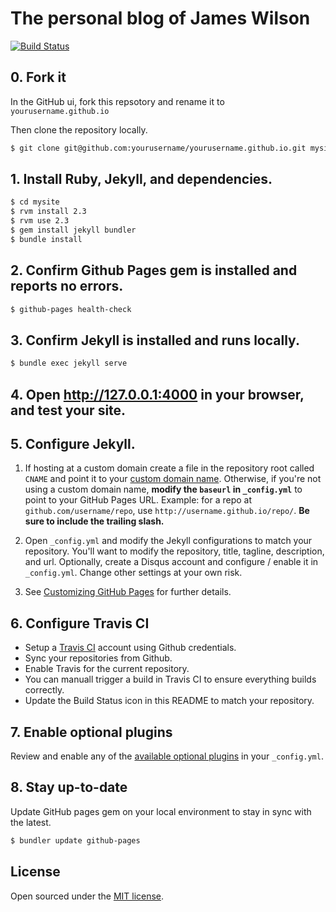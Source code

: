 # The personal blog of James Wilson

[![Build Status](https://travis-ci.org/jameswilson/jameswilson.github.io.svg?branch=master)](https://travis-ci.org/jameswilson/jameswilson.github.io)


## 0. Fork it

In the GitHub ui, fork this repsotory and rename it to `yourusername.github.io`

Then clone the repository locally.

```bash
$ git clone git@github.com:yourusername/yourusername.github.io.git mysite
```


## 1. Install Ruby, Jekyll, and dependencies.

```bash
$ cd mysite
$ rvm install 2.3
$ rvm use 2.3
$ gem install jekyll bundler
$ bundle install
```

## 2. Confirm Github Pages gem is installed and reports no errors.

```bash
$ github-pages health-check
```


## 3. Confirm Jekyll is installed and runs locally.

```bash
$ bundle exec jekyll serve
```


## 4. Open <http://127.0.0.1:4000> in your browser, and test your site.


## 5. Configure Jekyll.

1. If hosting at a custom domain create a file in the repository root called `CNAME` and point it to your [custom domain name](https://help.github.com/articles/setting-up-a-custom-domain-with-github-pages). Otherwise, if you're not using a custom domain name, **modify the `baseurl` in `_config.yml`** to point to your GitHub Pages URL. Example: for a repo at `github.com/username/repo`, use `http://username.github.io/repo/`. **Be sure to include the trailing slash.**

3. Open `_config.yml` and modify the Jekyll configurations to match your repository.  You'll want to modify the repository, title, tagline, description, and url.  Optionally, create a Disqus account and configure / enable it in `_config.yml`. Change other settings at your own risk.

4. See [Customizing GitHub Pages](https://help.github.com/categories/customizing-github-pages/) for further details.


## 6. Configure Travis CI

* Setup a [Travis CI](https://travis-ci.org/profile) account using Github credentials.
* Sync your repositories from Github.
* Enable Travis for the current repository.
* You can manuall trigger a build in Travis CI to ensure everything builds correctly.
* Update the Build Status icon in this README to match your repository.


## 7. Enable optional plugins

Review and enable any of the [available optional plugins](https://help.github.com/articles/configuring-jekyll-plugins/#optional-plugins) in your `_config.yml`.


## 8. Stay up-to-date

Update GitHub pages gem on your local environment to stay in sync with the latest.

```bash
$ bundler update github-pages
```

## License

Open sourced under the [MIT license](LICENSE.md).
